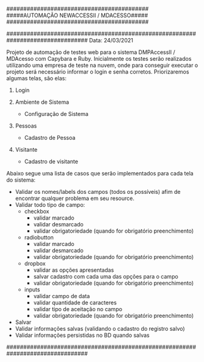 ##########################################
#####AUTOMAÇÃO NEWACCESSII / MDACESSO#####
##########################################


################################################################################
Data: 24/03/2021

Projeto de automação de testes web para o sistema DMPAccessII / MDAcesso com Capybara e Ruby.
Inicialmente os testes serão realizados utilizando uma empresa de teste na nuvem, onde para conseguir
executar o projeto será necessário informar o login e senha corretos.
Priorizaremos algumas telas, são elas:

1. Login

2. Ambiente de Sistema
	- Configuração de Sistema

3. Pessoas
	- Cadastro de Pessoa

4. Visitante
	- Cadastro de visitante

Abaixo segue uma lista de casos que serão implementados para cada tela do sistema:

- Validar os nomes/labels dos campos (todos os possíveis) afim de encontrar qualquer problema em seu resource.
- Validar todo tipo de campo:
	- checkbox
		- validar marcado
		- validar desmarcado
		- validar obrigatoriedade (quando for obrigatório preenchimento)
	- radiobutton
		- validar marcado
		- validar desmarcado
		- validar obrigatoriedade (quando for obrigatório preenchimento)
	- dropbox
		- validar as opções apresentadas
		- salvar cadastro com cada uma das opções para o campo
		- validar obrigatoriedade (quando for obrigatório preenchimento)
	- inputs
		- validar campo de data
		- validar quantidade de caracteres
		- validar tipo de aceitação no campo
		- validar obrigatoriedade (quando for obrigatório preenchimento)
- Salvar
- Validar informações salvas (validando o cadastro do registro salvo)
- Validar informações persistidas no BD quando salvas

################################################################################
